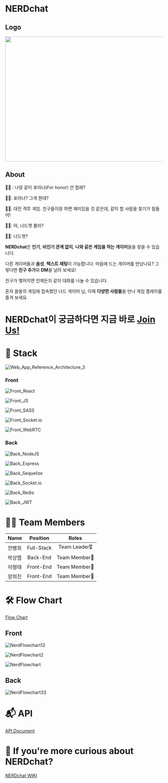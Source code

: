 # NERDchat

## Logo
<img src="https://user-images.githubusercontent.com/79839230/132945747-d75e1792-a210-4a14-92c6-5c4f67e27eea.gif" width="550" height="400" />

## About
👦🏻 : 나랑 같이 포아너(For honor) 안 할래?

👩🏻: 포아너? 그게 뭔데?

👦🏻: 대전 격투 게임. 친구들이랑 하면 재미있을 것 같은데, 같이 할 사람을 찾기가 힘들어!

👩🏻: 야, 너드챗 몰라?

👦🏻: 너드챗?

**NERDchat**은 **인기**, **비인기 관계 없이**, **나와 같은 게임을 하는 게이머**들을 찾을 수 있습니다.

다른 게이머들과 **음성**, **텍스트 채팅**이 가능합니다. 마음에 드는 게이머를 만났나요? 그렇다면 **친구 추가**와 **DM**을 날려 보세요!

친구가 맺어지면 언제든지 같이 대화를 나눌 수 있습니다.

혼자 쓸쓸히 게임에 접속했던 너드 게이머 님, 이제 **다양한 사람들**을 만나 게임 플레이를 즐겨 보세요.

# **NERDchat이 궁금하다면 지금 바로 [Join Us!](https://nerdchat.link)**

# 👾 Stack

![Web_App_Reference_Architecture_3](https://user-images.githubusercontent.com/79839230/136819504-ca5d0090-c314-40be-82e8-3ea12cc35529.png)

### Front

![Front_React](https://img.shields.io/badge/FRONT-REACT-61DAFB?style=for-the-badge&logo=react)

![Front_JS](https://img.shields.io/badge/FRONT-JAVASCRIPT-F7DF1E?style=for-the-badge&logo=javascript)

![Front_SASS](https://img.shields.io/badge/FRONT-SASS-CC6699?style=for-the-badge&logo=Sass)

![Front_Socket.io](https://img.shields.io/badge/FRONT-Socket.io-010101?style=for-the-badge&logo=Socket.io)

![Front_WebRTC](https://img.shields.io/badge/FRONT-WebRTC-333333?style=for-the-badge&logo=WebRTC)

### Back

![Back_NodeJS](https://img.shields.io/badge/BACK-NODE.JS-339933?style=for-the-badge&logo=node.js)

![Back_Express](https://img.shields.io/badge/BACK-EXPRESS-000000?style=for-the-badge&logo=express)

![Back_Sequelize](https://img.shields.io/badge/BACK-Sequelize-52B0E7?style=for-the-badge&logo=Sequelize)

![Back_Socket.io](https://img.shields.io/badge/BACK-Socket.io-010101?style=for-the-badge&logo=Socket.io)

![Back_Redis](https://img.shields.io/badge/BACK-REDIS-DC382D?style=for-the-badge&logo=redis)

![Back_JWT](https://img.shields.io/badge/BACK-JWT-000000?style=for-the-badge&logo=JSON%20Web%20Tokens)


# 🙌🏻 Team Members

| Name     | Position | Roles     |
| :---        |    :----:   |          :---: |
| 전병희   | Full-Stack       | Team Leader🎖   |
| 박상엽   | Back-End       | Team Member🏅   |
| 이형태   | Front-End      | Team Member🏅   |
| 양희진   | Front-End      | Team Member🏅   |


# 🛠 Flow Chart

[Flow Chart](https://github.com/codestates/NERDchat/wiki/Flow-Chart)

## Front

![NerdFlowchart12](https://user-images.githubusercontent.com/78544031/135282633-7b0f1dc7-abb2-48c9-a6c6-981cf0566458.jpeg)

![NerdFlowchart2](https://user-images.githubusercontent.com/78544031/135282482-5fdff8c6-0a43-4fa5-b575-92a234e0a29b.jpeg)

![NerdFlowchart](https://user-images.githubusercontent.com/78544031/135282456-1c7fbb40-a62b-4755-b655-bd92b1701742.jpeg)

## Back

![NerdFlowchart33](https://user-images.githubusercontent.com/78544031/135283421-52fec292-11fa-4e83-a421-0a73fc5a5e20.jpeg)


# 📬 API

[API Document](https://github.com/codestates/NERDchat/wiki/API-Document)


# 💜 If you're more curious about NERDchat?

[NERDchat WIKI](https://github.com/codestates/NERDchat/wiki)

